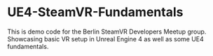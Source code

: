 # UE4-SteamVR-Fundamentals
This is demo code for the Berlin SteamVR Developers Meetup group. Showcasing basic VR setup in Unreal Engine 4 as well as some UE4 fundamentals.
